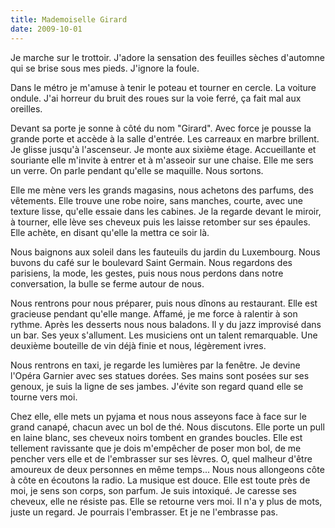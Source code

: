 ```yaml
---
title: Mademoiselle Girard
date: 2009-10-01
---
```


Je marche sur le trottoir. J'adore la sensation des feuilles sèches d'automne qui se brise sous mes pieds. J'ignore la foule.

Dans le métro je m'amuse à tenir le poteau et tourner en cercle. La voiture ondule. J'ai horreur du bruit des roues sur la voie ferré, ça fait mal aux oreilles.

Devant sa porte je sonne à côté du nom "Girard". Avec force je pousse la grande porte et accède à la salle d'entrée. Les carreaux en marbre brillent. Je glisse jusqu'à l'ascenseur. Je monte aux sixième étage. Accueillante et souriante elle m'invite à entrer et à m'asseoir sur une chaise. Elle me sers un verre. On parle pendant qu'elle se maquille. Nous sortons.

Elle me mène vers les grands magasins, nous achetons des parfums, des vêtements. Elle trouve une robe noire, sans manches, courte, avec une texture lisse, qu'elle essaie dans les cabines. Je la regarde devant le miroir, à tourner, elle lève ses cheveux puis les laisse retomber sur ses épaules. Elle achète, en disant qu'elle la mettra ce soir là.

Nous baignons aux soleil dans les fauteuils du jardin du Luxembourg. Nous buvons du café sur le boulevard Saint Germain. Nous regardons des parisiens, la mode, les gestes, puis nous nous perdons dans notre conversation, la bulle se ferme autour de nous.

Nous rentrons pour nous préparer, puis nous dînons au restaurant. Elle est gracieuse pendant qu'elle mange. Affamé, je me force à ralentir à son rythme. Après les desserts nous nous baladons. Il y du jazz improvisé dans un bar. Ses yeux s'allument. Les musiciens ont un talent remarquable. Une deuxième bouteille de vin déjà finie et nous, légèrement ivres.

Nous rentrons en taxi, je regarde les lumières par la fenêtre. Je devine l'Opéra Garnier avec ses statues dorées. Ses mains sont posées sur ses genoux, je suis la ligne de ses jambes. J'évite son regard quand elle se tourne vers moi.

Chez elle, elle mets un pyjama et nous nous asseyons face à face sur le grand canapé, chacun avec un bol de thé. Nous discutons. Elle porte un pull en laine blanc, ses cheveux noirs tombent en grandes boucles. Elle est tellement ravissante que je dois m'empêcher de poser mon bol, de me pencher vers elle et de l'embrasser sur ses lèvres. O, quel malheur d'être amoureux de deux personnes en même temps... Nous nous allongeons côte à côte en écoutons la radio. La musique est douce. Elle est toute près de moi, je sens son corps, son parfum. Je suis intoxiqué. Je caresse ses cheveux, elle ne résiste pas. Elle se retourne vers moi. Il n'a y plus de mots, juste un regard. Je pourrais l'embrasser. Et je ne l'embrasse pas.